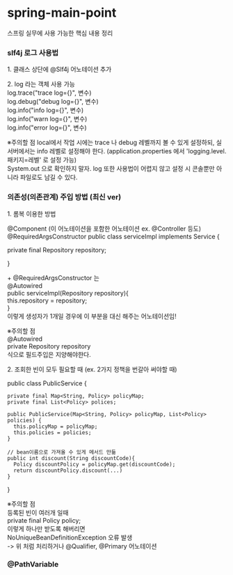 # spring-main-point
스프링 실무에 사용 가능한 핵심 내용 정리

<h3 style="font-weight:bold;">slf4j 로그 사용법</h3>
<p>1. 클래스 상단에 @Slf4j 어노테이션 추가</p>
<p>2. log 라는 객체 사용 가능<br>
  log.trace("trace log={}", 변수)<br>
  log.debug("debug log={}", 변수)<br>
  log.info("info log={}", 변수)<br>
  log.info("warn log={}", 변수)<br>
  log.info("error log={}", 변수)
</p>
<p>
 ※주의할 점
  local에서 작업 시에는 trace 나 debug 레벨까지 볼 수 있게 설정하되, 실서버에서는 info 레벨로 설정해야 한다.
  (application.properties 에서 'logging.level.패키지=레벨' 로 설정 가능)
  <br>
  System.out 으로 확인하지 말자. log 또한 사용법이 어렵지 않고 설정 시 콘솔뿐만 아니라 파일로도 남길 수 있다. 
</p>

<h3 style="font-weight:bold;">의존성(의존관계) 주입 방법 (최신 ver)</h3>
<p>1. 롬복 이용한 방법</p>
<p>
@Component (이 어노테이션을 포함한 어노테이션 ex. @Controller 등도)
@RequiredArgsConstructor
public class serviceImpl implements Service {
  
  private final Repository repository;
  
}
</p>
<p>
 + @RequiredArgsConstructor 는 <br>
  @Autowired <br>
  public serviceImpl(Repository repository){ <br>
    this.repository = repository; <br>
  } <br>
  이렇게 생성자가 1개일 경우에 이 부분을 대신 해주는 어노테이션임!
  
 ※주의할 점 <br>
  @Autowired <br>
  private Repository repository <br>
  식으로 필드주입은 지양해야한다.
</p>
<p>2. 조회한 빈이 모두 필요할 때 (ex. 2가지 정책을 번갈아 써야할 때)</p>
<p>
  public class PublicService {
  
    private final Map<String, Policy> policyMap;
    private final List<Policy> polices;
  
    public PublicService(Map<String, Policy> policyMap, List<Policy> policies) { 
      this.policyMap = policyMap;
      this.policies = policies;
    }
  
    // bean이름으로 가져올 수 있게 메서드 만듦
    public int discount(String discountCode){
      Policy discountPolicy = policyMap.get(discountCode);
      return discountPolicy.discount(...)
    }
  
  }
</p>
<p>
※주의할 점 <br>
등록된 빈이 여러개 일때 <br>
private final Policy policy; <br>
이렇게 하나만 받도록 해버리면 <br>
NoUniqueBeanDefinitionException 오류 발생 <br>
-> 위 처럼 처리하거나 @Qualifier, @Primary 어노테이션 
</p>



<h3 style="font-weight:bold;">@PathVariable</h3>
